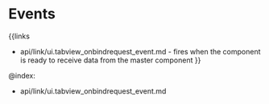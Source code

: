
Events
=======

{{links
- api/link/ui.tabview_onbindrequest_event.md - fires when the component is ready to receive data from the master component
}}

@index:
- api/link/ui.tabview_onbindrequest_event.md


